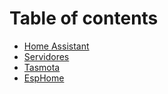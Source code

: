 # Table of contents

* [Home Assistant](README.md)
* [Servidores](servidores.md)
* [Tasmota](tasmota.md)
* [EspHome](esphome.md)
